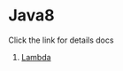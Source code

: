 # Java8

Click the link for details docs

1. [Lambda](https://github.com/mdtausifahmad/Java8/tree/master/src/lambda)
